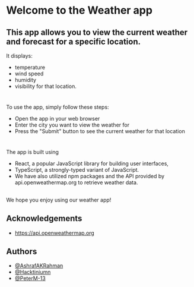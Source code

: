 # Welcome to the Weather app

## This app allows you to view the current weather and forecast for a specific location. 
 It displays: 
- temperature 
- wind speed 
- humidity 
- visibility for that location.
#

To use the app, simply follow these steps:

- Open the app in your web browser
- Enter the city you want to view the weather for
- Press the "Submit" button to see the current weather for that location
#
The app is built using 
- React, a popular JavaScript library for building user interfaces, 
- TypeScript, a strongly-typed variant of JavaScript. 
- We have also utilized npm packages and the API provided by api.openweathermap.org to retrieve weather data.

## 



We hope you enjoy using our weather app!
## Acknowledgements

 - https://api.openweathermap.org 


## Authors

- [@AshrafAKRahman](https://www.github.com/octokatherine)
- [@Hacktiniumn](https://www.github.com/https://github.com/Hacktinium)
- [@PeterM-13](https://github.com/PeterM-13)

